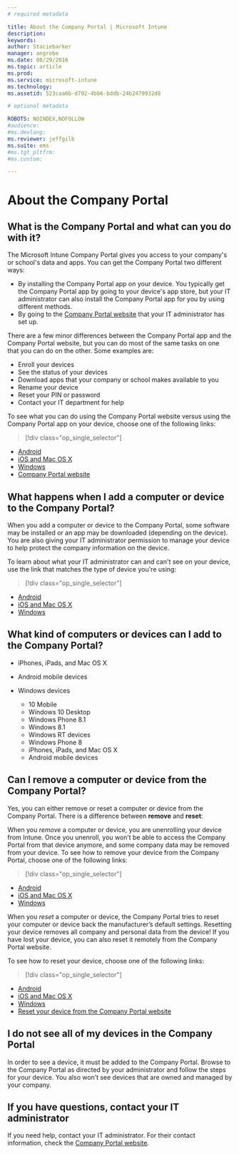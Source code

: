 ```yaml
---
# required metadata

title: About the Company Portal | Microsoft Intune
description:
keywords:
author: Staciebarker
manager: angrobe
ms.date: 08/29/2016
ms.topic: article
ms.prod:
ms.service: microsoft-intune
ms.technology:
ms.assetid: 523caa6b-d792-4bb6-bddb-24b2479932d8

# optional metadata

ROBOTS: NOINDEX,NOFOLLOW
#audience:
#ms.devlang:
ms.reviewer: jeffgilb
ms.suite: ems
#ms.tgt_pltfrm:
#ms.custom:

---
```


# About the Company Portal

## What is the Company Portal and what can you do with it?
The Microsoft Intune Company Portal gives you access to your company's or school's data and apps. You can get the Company Portal two different ways:

- By installing the Company Portal app on your device. You typically get the Company Portal app by going to your device's app store, but your IT administrator can also install the Company Portal app for you by using different methods.
- By going to the [Company Portal website](http://portal.manage.microsoft.com) that your IT administrator has set up.

There are a few minor differences between the Company Portal app and the Company Portal website, but you can do most of the same tasks on one that you can do on the other. Some examples are:

- Enroll your devices
- See the status of your devices
- Download apps that your company or school makes available to you
- Rename your device
- Reset your PIN or password
- Contact your IT department for help

To see what you can do using the Company Portal website versus using the Company Portal app on your device, choose one of the following links:

> [!div class="op_single_selector"]
- [Android](using-your-android-device-with-intune.md)
- [iOS and Mac OS X](using-your-ios-or-mac-os-x-device-with-intune.md)
- [Windows](using-your-windows-device-with-intune.md)
- [Company Portal website](using-the-intune-company-portal-website.md)

## What happens when I add a computer or device to the Company Portal?
When you add a computer or device to the Company Portal, some software may be installed or an app may be downloaded (depending on the device).  You are also giving your IT administrator permission to manage your device to help protect the company information on the device.

To learn about what your IT administrator can and can't see on your device, use the link that matches the type of device you're using:

> [!div class="op_single_selector"]
- [Android](what-happens-if-you-install-the-company-portal-app-and-enroll-your-device-in-intune-android.md)
- [iOS and Mac OS X](what-happens-if-you-install-the-company-portal-app-and-enroll-your-device-in-intune-ios.md)
- [Windows](what-can-your-it-administrator-see-when-you-enroll-your-device-in-intune-windows.md)

## What kind of computers or devices can I add to the Company Portal?

-   iPhones, iPads, and Mac OS X

-   Android mobile devices

-   Windows devices
	-   10 Mobile
	-   Windows 10 Desktop
	-   Windows Phone 8.1
	-   Windows 8.1
	-   Windows RT devices
	-   Windows Phone 8
	-   iPhones, iPads, and Mac OS X
	-   Android mobile devices


## Can I remove a computer or device from the Company Portal?
Yes, you can either remove or reset a computer or device from the Company Portal. There is a difference between **remove** and **reset**:

When you *remove* a computer or device, you are unenrolling your device from Intune. Once you unenroll, you won’t be able to access the Company Portal from that device anymore, and some company data may be removed from your device. To see how to remove your device from the Company Portal, choose one of the following links:

> [!div class="op_single_selector"]
- [Android](unenroll-your-device-from-intune-android.md)
- [iOS and Mac OS X](unenroll-your-device-from-intune-ios.md)
- [Windows](unenroll-your-device-from-intune-windows.md)

When you *reset* a computer or device, the Company Portal tries to reset your computer or device back the manufacturer’s default settings. Resetting your device removes all company and personal data from the device! If you have lost your device, you can also reset it remotely from the Company Portal website.

To see how to reset your device, choose one of the following links:

> [!div class="op_single_selector"]
- [Android](reset-erase-your-lost-or-stolen-device-android.md)
- [iOS and Mac OS X](reset-erase-your-lost-or-stolen-device-ios.md)
- [Windows](reset-erase-your-lost-or-stolen-device-windows.md)
- [Reset your device from the Company Portal website](reset-your-device-cpwebsite.md)

## I do not see all of my devices in the Company Portal
In order to see a device, it must be added to the Company Portal. Browse to the Company Portal as directed by your administrator and follow the steps for your device. You also won’t see devices that are owned and managed by your company.

## If you have questions, contact your IT administrator
If you need help, contact your IT administrator. For their contact information, check the [Company Portal website](http://portal.manage.microsoft.com).

